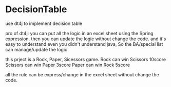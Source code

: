 # DecisionTable
use dt4j to implement decision table

pro of dt4j:
you can put all the logic in an excel sheet using the Spring expression.
then you can update the logic without change the code.
and it's easy to understand even you didn't understand java, So the BA/special list can manage/update the logic

this prject is a Rock, Paper, Sicessors game.
Rock can win Scissors 10score
Scissors can win Paper 3score
Paper can win Rock 5score

all the rule can be express/change in the excel sheet without change the code.